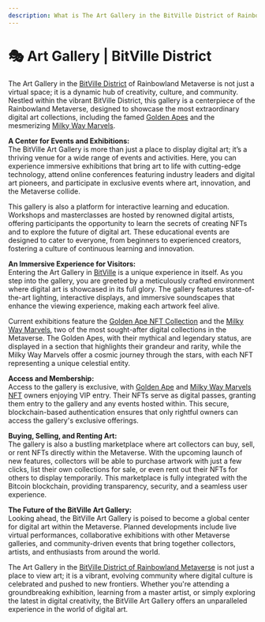 ```yaml
---
description: What is The Art Gallery in the BitVille District of Rainbowland Metaverse?
---
```


# 🎭 Art Gallery | BitVille District

The Art Gallery in the [BitVille District](https://bitville.rainbowland.org) of Rainbowland Metaverse is not just a virtual space; it is a dynamic hub of creativity, culture, and community. Nestled within the vibrant BitVille District, this gallery is a centerpiece of the Rainbowland Metaverse, designed to showcase the most extraordinary digital art collections, including the famed [Golden Apes](https://magiceden.io/ordinals/marketplace/golden\_ape) and the mesmerizing [Milky Way Marvels](https://magiceden.io/ordinals/marketplace/marvel).

**A Center for Events and Exhibitions:**\
The BitVille Art Gallery is more than just a place to display digital art; it’s a thriving venue for a wide range of events and activities. Here, you can experience immersive exhibitions that bring art to life with cutting-edge technology, attend online conferences featuring industry leaders and digital art pioneers, and participate in exclusive events where art, innovation, and the Metaverse collide.

This gallery is also a platform for interactive learning and education. Workshops and masterclasses are hosted by renowned digital artists, offering participants the opportunity to learn the secrets of creating NFTs and to explore the future of digital art. These educational events are designed to cater to everyone, from beginners to experienced creators, fostering a culture of continuous learning and innovation.

**An Immersive Experience for Visitors:**\
Entering the Art Gallery in [BitVille](https://magiceden.io/ordinals/marketplace/land) is a unique experience in itself. As you step into the gallery, you are greeted by a meticulously crafted environment where digital art is showcased in its full glory. The gallery features state-of-the-art lighting, interactive displays, and immersive soundscapes that enhance the viewing experience, making each artwork feel alive.

Current exhibitions feature the [Golden Ape NFT Collection](https://magiceden.io/ordinals/marketplace/golden\_ape) and the [Milky Way Marvels](https://magiceden.io/ordinals/marketplace/marvel), two of the most sought-after digital collections in the Metaverse. The Golden Apes, with their mythical and legendary status, are displayed in a section that highlights their grandeur and rarity, while the Milky Way Marvels offer a cosmic journey through the stars, with each NFT representing a unique celestial entity.

**Access and Membership:**\
Access to the gallery is exclusive, with [Golden Ape](https://magiceden.io/ordinals/marketplace/golden\_ape) and [Milky Way Marvels NFT](https://magiceden.io/ordinals/marketplace/marvel) owners enjoying VIP entry. Their NFTs serve as digital passes, granting them entry to the gallery and any events hosted within. This secure, blockchain-based authentication ensures that only rightful owners can access the gallery's exclusive offerings.

**Buying, Selling, and Renting Art:**\
The gallery is also a bustling marketplace where art collectors can buy, sell, or rent NFTs directly within the Metaverse. With the upcoming launch of new features, collectors will be able to purchase artwork with just a few clicks, list their own collections for sale, or even rent out their NFTs for others to display temporarily. This marketplace is fully integrated with the Bitcoin blockchain, providing transparency, security, and a seamless user experience.

**The Future of the BitVille Art Gallery:**\
Looking ahead, the BitVille Art Gallery is poised to become a global center for digital art within the Metaverse. Planned developments include live virtual performances, collaborative exhibitions with other Metaverse galleries, and community-driven events that bring together collectors, artists, and enthusiasts from around the world.

The Art Gallery in the [BitVille District of Rainbowland Metaverse](https://bitville.rainbowland.org) is not just a place to view art; it is a vibrant, evolving community where digital culture is celebrated and pushed to new frontiers. Whether you're attending a groundbreaking exhibition, learning from a master artist, or simply exploring the latest in digital creativity, the BitVille Art Gallery offers an unparalleled experience in the world of digital art.
